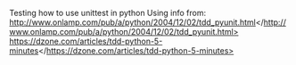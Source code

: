Testing how to use unittest in python
Using info from:
  <http://www.onlamp.com/pub/a/python/2004/12/02/tdd_pyunit.html></http://www.onlamp.com/pub/a/python/2004/12/02/tdd_pyunit.html>
  <https://dzone.com/articles/tdd-python-5-minutes></https://dzone.com/articles/tdd-python-5-minutes>

